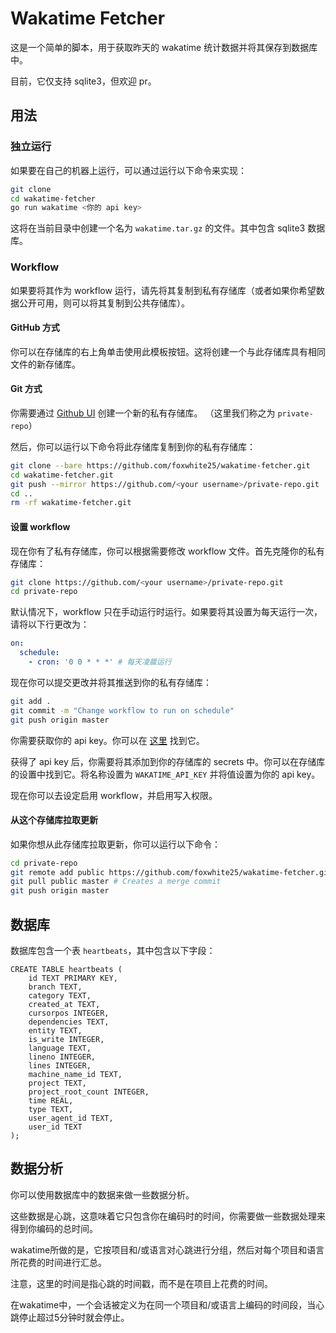 # Wakatime Fetcher

这是一个简单的脚本，用于获取昨天的 wakatime 统计数据并将其保存到数据库中。

目前，它仅支持 sqlite3，但欢迎 pr。

## 用法

### 独立运行

如果要在自己的机器上运行，可以通过运行以下命令来实现：

```bash
git clone
cd wakatime-fetcher
go run wakatime <你的 api key>
```

这将在当前目录中创建一个名为 `wakatime.tar.gz` 的文件。其中包含 sqlite3 数据库。

### Workflow

如果要将其作为 workflow 运行，请先将其复制到私有存储库（或者如果你希望数据公开可用，则可以将其复制到公共存储库）。

#### GitHub 方式

你可以在存储库的右上角单击使用此模板按钮。这将创建一个与此存储库具有相同文件的新存储库。

#### Git 方式

你需要通过 [Github UI](https://github.com/new) 创建一个新的私有存储库。 （这里我们称之为 `private-repo`）

然后，你可以运行以下命令将此存储库复制到你的私有存储库：

```bash
git clone --bare https://github.com/foxwhite25/wakatime-fetcher.git
cd wakatime-fetcher.git
git push --mirror https://github.com/<your username>/private-repo.git
cd ..
rm -rf wakatime-fetcher.git
```

#### 设置 workflow

现在你有了私有存储库，你可以根据需要修改 workflow 文件。首先克隆你的私有存储库：

```bash
git clone https://github.com/<your username>/private-repo.git
cd private-repo
```

默认情况下，workflow 只在手动运行时运行。如果要将其设置为每天运行一次，请将以下行更改为：

```yaml
on:
  schedule:
    - cron: '0 0 * * *' # 每天凌晨运行
```

现在你可以提交更改并将其推送到你的私有存储库：

```bash
git add .
git commit -m "Change workflow to run on schedule"
git push origin master
```

你需要获取你的 api key。你可以在 [这里](https://wakatime.com/api-key) 找到它。

获得了 api key 后，你需要将其添加到你的存储库的 secrets 中。你可以在存储库的设置中找到它。将名称设置为 `WAKATIME_API_KEY` 并将值设置为你的 api key。

现在你可以去设定启用 workflow，并启用写入权限。

#### 从这个存储库拉取更新

如果你想从此存储库拉取更新，你可以运行以下命令：

```bash
cd private-repo
git remote add public https://github.com/foxwhite25/wakatime-fetcher.git
git pull public master # Creates a merge commit
git push origin master
```

## 数据库

数据库包含一个表 `heartbeats`，其中包含以下字段：

```sqlite
CREATE TABLE heartbeats (
    id TEXT PRIMARY KEY,
    branch TEXT, 
    category TEXT, 
    created_at TEXT,
    cursorpos INTEGER, 
    dependencies TEXT,
    entity TEXT, 
    is_write INTEGER, 
    language TEXT, 
    lineno INTEGER, 
    lines INTEGER, 
    machine_name_id TEXT, 
    project TEXT, 
    project_root_count INTEGER, 
    time REAL, 
    type TEXT, 
    user_agent_id TEXT, 
    user_id TEXT
);
```

## 数据分析

你可以使用数据库中的数据来做一些数据分析。

这些数据是心跳，这意味着它只包含你在编码时的时间，你需要做一些数据处理来得到你编码的总时间。

wakatime所做的是，它按项目和/或语言对心跳进行分组，然后对每个项目和语言所花费的时间进行汇总。

注意，这里的时间是指心跳的时间戳，而不是在项目上花费的时间。

在wakatime中，一个会话被定义为在同一个项目和/或语言上编码的时间段，当心跳停止超过5分钟时就会停止。
